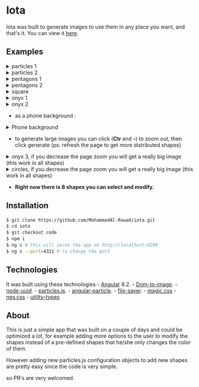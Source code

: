 # Iota
Iota was built to generate images to use them in any place you want, and that's it.
You can view it [here](https://mohammedal-rowad.github.io/iota/).

## Examples

<details><summary>particles 1</summary>
<p>

<img src="examples/ex1.png">

</p>
</details>


<details><summary>particles 2</summary>
<p>

<img src="examples/ex2.png">

</p>
</details>

<details><summary>pentagons 1</summary>
<p>

<img src="examples/ex3.png">

</p>
</details>


<details><summary>pentagons 2</summary>
<p>

<img src="examples/ex4.png">

</p>
</details>


<details><summary>square</summary>
<p>

<img src="examples/ex5.png">

</p>

</details>


<details><summary>onyx 1</summary>
<p>

<img src="examples/ex6.png">

</p>
</details>



<details><summary>onyx 2</summary>
<p>

<img src="examples/ex7.png">

</p>
</details>

- as a phone background :



<details><summary>Phone background</summary>
<p>

<img src="examples/ex10.jpg">

</p>
</details>


- to generate large images you can click (**Ctr** and **-**) to zoom out, then click generate (ps: refresh the page to get more distributed shapes)

<details><summary>onyx 3, if you decrease the page zoom you will get a really big image (this work in all shapes)</summary>
<p>

<img src="examples/ex8.png">

</p>
</details>


<details><summary>circles, if you decrease the page zoom you will get a really big image (this work in all shapes)</summary>
<p>

<img src="examples/ex9.png">

</p>
</details>


- **Right now there is 8 shapes you can select and modify.**

## Installation
```bash
$ git clone https://github.com/MohammedAl-Rowad/iota.git
$ cd iota
$ git checkout code
$ npm i
$ ng s # this will serve the app on http://localhost:4200
$ ng s --port=4321 # to change the port
```

## Technologies
It was built using these technologies
    - [Angular](https://angular.io) 8.2.
    - [Dom-to-image](https://github.com/tsayen/dom-to-image).
    - [node-uuid](https://github.com/kelektiv/node-uuid).
    - [particles.js](https://vincentgarreau.com/particles.js/).
    - [angular-particle](https://www.npmjs.com/package/angular-particle).
    - [file-saver](https://www.npmjs.com/package/file-saver).
    - [magic.css](https://github.com/miniMAC/magic)
    - [nes.css](https://nostalgic-css.github.io/NES.css/)
    - [utility-types](https://github.com/piotrwitek/utility-types)
    
## About
This is just a simple app that was built on a couple of days and could be optimized a lot, for example adding more options to the user to modify the shapes instead of a pre-defined shapes that he/she only changes the color of them.

However adding new particles.js configuration objects to add new shapes are pretty easy since the code is very simple.

so PR's are very welcomed.